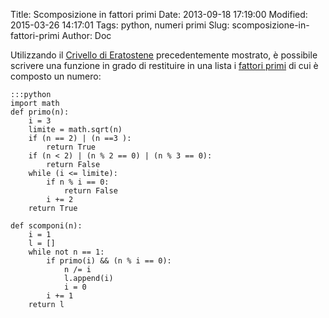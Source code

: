 Title: Scomposizione in fattori primi
Date: 2013-09-18 17:19:00
Modified: 2015-03-26 14:17:01
Tags: python, numeri primi
Slug: scomposizione-in-fattori-primi
Author: Doc

Utilizzando il [Crivello di
Eratostene](/crivello-di-eratostene/)
precedentemente mostrato, è possibile scrivere una funzione in grado di
restituire in una lista i [fattori
primi](http://it.wikipedia.org/wiki/Fattorizzazione) di cui è composto
un numero:

    :::python
    import math
    def primo(n):
        i = 3
        limite = math.sqrt(n)
        if (n == 2) | (n ==3 ):
            return True
        if (n < 2) | (n % 2 == 0) | (n % 3 == 0):
            return False
        while (i <= limite):
            if n % i == 0:
                return False
            i += 2
        return True

    def scomponi(n):
        i = 1
        l = []
        while not n == 1:
            if primo(i) && (n % i == 0):
                n /= i
                l.append(i)
                i = 0
            i += 1
        return l
